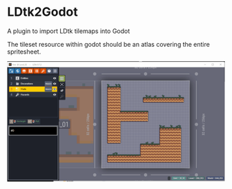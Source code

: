 # LDtk2Godot
A plugin to import LDtk tilemaps into Godot

The tileset resource within godot should be an atlas covering the entire spritesheet.

![](demo_LDtk2Godot.gif)
